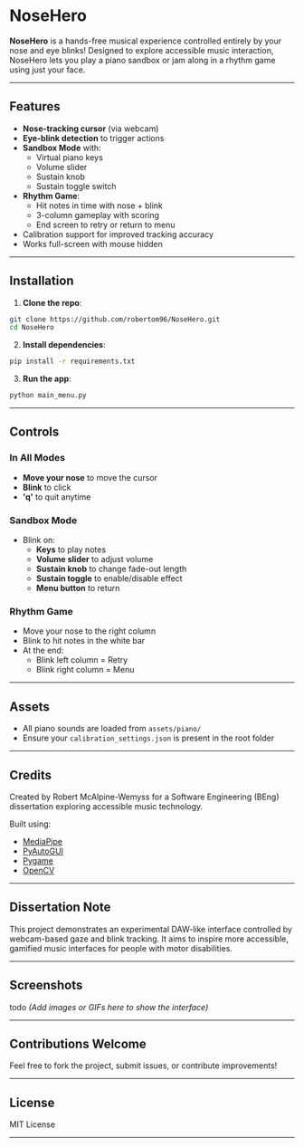 # NoseHero

**NoseHero** is a hands-free musical experience controlled entirely by your nose and eye blinks! Designed to explore accessible music interaction, NoseHero lets you play a piano sandbox or jam along in a rhythm game using just your face.

---

## Features

- **Nose-tracking cursor** (via webcam)
- **Eye-blink detection** to trigger actions
- **Sandbox Mode** with:
  - Virtual piano keys
  - Volume slider
  - Sustain knob
  - Sustain toggle switch
- **Rhythm Game**:
  - Hit notes in time with nose + blink
  - 3-column gameplay with scoring
  - End screen to retry or return to menu
- Calibration support for improved tracking accuracy
- Works full-screen with mouse hidden

---

## Installation

1. **Clone the repo**:
```bash
git clone https://github.com/robertom96/NoseHero.git
cd NoseHero
```

2. **Install dependencies**:
```bash
pip install -r requirements.txt
```

3. **Run the app**:
```bash
python main_menu.py
```

---

## Controls

### In All Modes
- **Move your nose** to move the cursor
- **Blink** to click
- **'q'** to quit anytime

### Sandbox Mode
- Blink on:
  - **Keys** to play notes
  - **Volume slider** to adjust volume
  - **Sustain knob** to change fade-out length
  - **Sustain toggle** to enable/disable effect
  - **Menu button** to return

### Rhythm Game
- Move your nose to the right column
- Blink to hit notes in the white bar
- At the end:
  - Blink left column = Retry
  - Blink right column = Menu

---

## Assets
- All piano sounds are loaded from `assets/piano/`
- Ensure your `calibration_settings.json` is present in the root folder

---

## Credits
Created by Robert McAlpine-Wemyss for a Software Engineering (BEng) dissertation exploring accessible music technology.

Built using:
- [MediaPipe](https://github.com/google/mediapipe)
- [PyAutoGUI](https://github.com/asweigart/pyautogui)
- [Pygame](https://www.pygame.org/)
- [OpenCV](https://opencv.org/)

---

## Dissertation Note
This project demonstrates an experimental DAW-like interface controlled by webcam-based gaze and blink tracking. It aims to inspire more accessible, gamified music interfaces for people with motor disabilities.

---

## Screenshots
 todo *(Add images or GIFs here to show the interface)*

---

## Contributions Welcome
Feel free to fork the project, submit issues, or contribute improvements!

---

## License
MIT License

---

